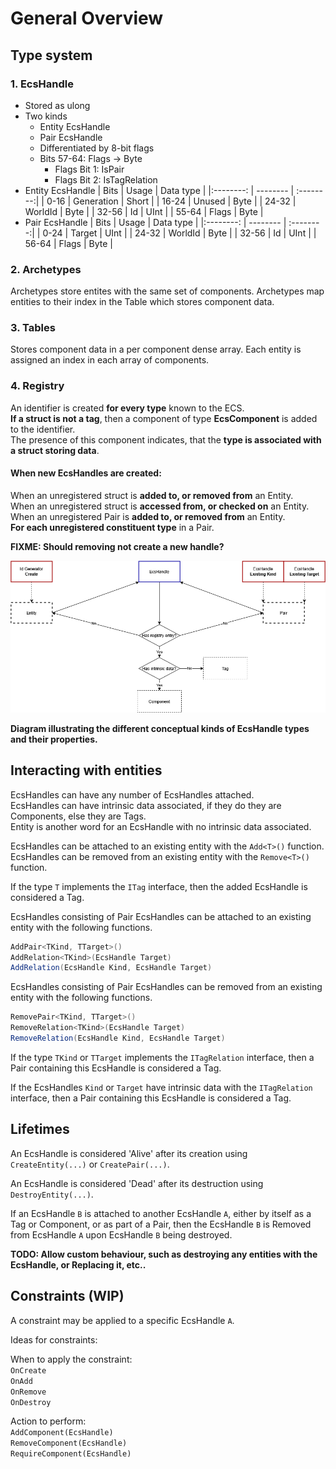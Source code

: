 # General Overview

## Type system


### 1. EcsHandle
* Stored as ulong
* Two kinds
    * Entity EcsHandle
    * Pair EcsHandle
    * Differentiated by 8-bit flags
    * Bits 57-64: Flags -> Byte
        * Flags Bit 1: IsPair 
        * Flags Bit 2: IsTagRelation
* Entity EcsHandle
    | Bits      | Usage         | Data type |
    |:--------: | --------      | :--------:|
    | 0-16      | Generation    | Short     |
    | 16-24     | Unused        | Byte      |
    | 24-32     | WorldId       | Byte      | 
    | 32-56     | Id            | UInt      | 
    | 55-64     | Flags         | Byte      | 
* Pair EcsHandle
    | Bits      | Usage         | Data type |
    |:--------: | --------      | :--------:|
    | 0-24      | Target        | UInt      |
    | 24-32     | WorldId       | Byte      | 
    | 32-56     | Id            | UInt      | 
    | 56-64     | Flags         | Byte      | 

### 2. Archetypes
Archetypes store entites with the same set of components.
Archetypes map entities to their index in the Table which stores component data.

### 3. Tables
Stores component data in a per component dense array.
Each entity is assigned an index in each array of components.

### 4. Registry
An identifier is created **for every type** known to the ECS. <br/>
**If a struct is not a tag**, then a component of type **EcsComponent** is added to the identifier. <br/>
The presence of this component indicates, that the **type is associated with a struct storing data**.

#### When new EcsHandles are created:

When an unregistered struct is **added to, or removed from** an Entity. <br/>
When an unregistered struct is **accessed from, or checked on** an Entity. <br/>
When an unregistered Pair is **added to, or removed from** an Entity. <br/>
**For each unregistered constituent type** in a Pair.<br/>

**FIXME: Should removing not create a new handle?**

<img src="BlastEcs layout.png"/>

**Diagram illustrating the different conceptual kinds of EcsHandle types and their properties.**

## Interacting with entities

EcsHandles can have any number of EcsHandles attached. <br/>
EcsHandles can have intrinsic data associated, if they do they are Components, else they are Tags.<br/>
Entity is another word for an EcsHandle with no intrinsic data associated. <br/>

EcsHandles can be attached to an existing entity with the ``Add<T>()`` function.<br/>
EcsHandles can be removed from an existing entity with the ``Remove<T>()`` function.<br/>

If the type ``T`` implements the ``ITag`` interface, then the added EcsHandle is considered a Tag.<br/>

EcsHandles consisting of Pair EcsHandles can be attached to an existing entity with the following functions.
```cs
AddPair<TKind, TTarget>()
AddRelation<TKind>(EcsHandle Target)
AddRelation(EcsHandle Kind, EcsHandle Target)
```
EcsHandles consisting of Pair EcsHandles can be removed from an existing entity with the following functions.
```cs
RemovePair<TKind, TTarget>()
RemoveRelation<TKind>(EcsHandle Target)
RemoveRelation(EcsHandle Kind, EcsHandle Target)
```
If the type ``TKind`` or ``TTarget`` implements the ``ITagRelation`` interface, then a Pair containing this EcsHandle is considered a Tag.<br/>

If the EcsHandles ``Kind`` or ``Target`` have intrinsic data with the ``ITagRelation`` interface, then a Pair containing this EcsHandle is considered a Tag.<br/>

## Lifetimes

An EcsHandle is considered 'Alive' after its creation using ``CreateEntity(...)`` or ``CreatePair(...)``.

An EcsHandle is considered 'Dead' after its destruction using ``DestroyEntity(...)``.

If an EcsHandle ``B`` is attached to another EcsHandle ``A``, either by itself as a Tag or Component, or as part of a Pair, then the EcsHandle ``B`` is Removed from EcsHandle ``A`` upon EcsHandle ``B`` being destroyed.

**TODO: Allow custom behaviour, such as destroying any entities with the EcsHandle, or Replacing it, etc..**

## Constraints (WIP)

A constraint may be applied to a specific EcsHandle ``A``. 

Ideas for constraints: <br/>

When to apply the constraint:<br/>
``OnCreate``<br/>
``OnAdd``<br/>
``OnRemove``<br/>
``OnDestroy``<br/>

Action to perform: <br/>
``AddComponent(EcsHandle)``<br/>
``RemoveComponent(EcsHandle)``<br/>
``RequireComponent(EcsHandle)``<br/>